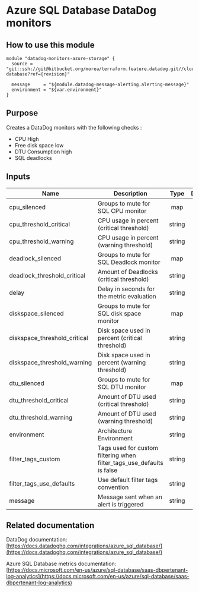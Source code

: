 Azure SQL Database DataDog monitors
===================================

How to use this module
----------------------

```
module "datadog-monitors-azure-storage" {
  source = "git::ssh://git@bitbucket.org/morea/terraform.feature.datadog.git//cloud/azure/sql-database?ref={revision}"

  message     = "${module.datadog-message-alerting.alerting-message}"
  environment = "${var.environment}"
}
```

Purpose
-------
Creates a DataDog monitors with the following checks :

* CPU High
* Free disk space low
* DTU Consumption high
* SQL deadlocks

Inputs
------

| Name | Description | Type | Default | Required |
|------|-------------|:----:|:-----:|:-----:|
| cpu_silenced | Groups to mute for SQL CPU monitor | map | `<map>` | no |
| cpu_threshold_critical | CPU usage in percent (critical threshold) | string | `90` | no |
| cpu_threshold_warning | CPU usage in percent (warning threshold) | string | `80` | no |
| deadlock_silenced | Groups to mute for SQL Deadlock monitor | map | `<map>` | no |
| deadlock_threshold_critical | Amount of Deadlocks (critical threshold) | string | `1` | no |
| delay | Delay in seconds for the metric evaluation | string | `600` | no |
| diskspace_silenced | Groups to mute for SQL disk space monitor | map | `<map>` | no |
| diskspace_threshold_critical | Disk space used in percent (critical threshold) | string | `90` | no |
| diskspace_threshold_warning | Disk space used in percent (warning threshold) | string | `80` | no |
| dtu_silenced | Groups to mute for SQL DTU monitor | map | `<map>` | no |
| dtu_threshold_critical | Amount of DTU used (critical threshold) | string | `90` | no |
| dtu_threshold_warning | Amount of DTU used (warning threshold) | string | `85` | no |
| environment | Architecture Environment | string | - | yes |
| filter_tags_custom | Tags used for custom filtering when filter_tags_use_defaults is false | string | `*` | no |
| filter_tags_use_defaults | Use default filter tags convention | string | `true` | no |
| message | Message sent when an alert is triggered | string | - | yes |

Related documentation
---------------------

DataDog documentation: [https://docs.datadoghq.com/integrations/azure_sql_database/](https://docs.datadoghq.com/integrations/azure_sql_database/)

Azure SQL Database metrics documentation: [https://docs.microsoft.com/en-us/azure/sql-database/saas-dbpertenant-log-analytics](https://docs.microsoft.com/en-us/azure/sql-database/saas-dbpertenant-log-analytics)

